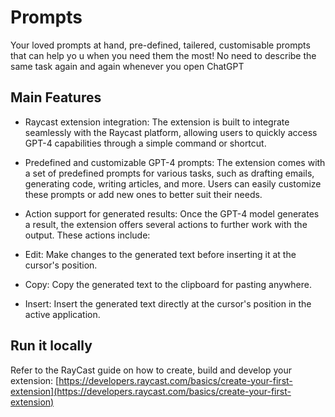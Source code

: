 # Prompts

Your loved prompts at hand, pre-defined, tailered, customisable prompts that can help yo u when you need them the most! No need to describe the same task again and again whenever you open ChatGPT

## Main Features

- Raycast extension integration: The extension is built to integrate seamlessly with the Raycast platform, allowing users to quickly access GPT-4 capabilities through a simple command or shortcut.

- Predefined and customizable GPT-4 prompts: The extension comes with a set of predefined prompts for various tasks, such as drafting emails, generating code, writing articles, and more. Users can easily customize these prompts or add new ones to better suit their needs.

- Action support for generated results: Once the GPT-4 model generates a result, the extension offers several actions to further work with the output. These actions include:

- Edit: Make changes to the generated text before inserting it at the cursor's position.
- Copy: Copy the generated text to the clipboard for pasting anywhere.
- Insert: Insert the generated text directly at the cursor's position in the active application.

## Run it locally

Refer to the RayCast guide on how to create, build and develop your extension:
[https://developers.raycast.com/basics/create-your-first-extension](https://developers.raycast.com/basics/create-your-first-extension)